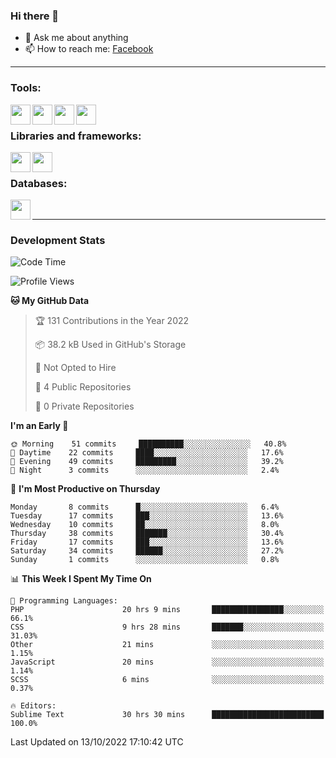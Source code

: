 ### Hi there 👋

<!-- - 🔭 I’m currently working on [huyviet] -->
- 💬 Ask me about anything
- 📫 How to reach me: [Facebook]
<!-- - ⚡ Fun fact: abc -->

---

### Tools:
<img align='left' height="32" width="32" src="https://cdn.jsdelivr.net/npm/simple-icons@4.8.0/icons/phpstorm.svg" />
<img align='left' height="32" width="32" src="https://cdn.jsdelivr.net/npm/simple-icons@4.8.0/icons/sublimetext.svg" />
<img align='left' height="32" width="32" src="https://cdn.jsdelivr.net/npm/simple-icons@4.8.0/icons/laragon.svg" />
<img align='left' height="32" width="32" src="https://cdn.jsdelivr.net/npm/simple-icons@4.8.0/icons/xampp.svg" />
<br>

### Libraries and frameworks:
<img align='left' height="32" width="32" src="https://cdn.jsdelivr.net/npm/simple-icons@4.8.0/icons/laravel.svg" />
<img align='left' height="32" width="32" src="https://cdn.jsdelivr.net/npm/simple-icons@4.8.0/icons/jquery.svg" />
<br>

### Databases:
<img align='left' height="32" width="32" src="https://cdn.jsdelivr.net/npm/simple-icons@4.8.0/icons/mysql.svg" />
<br>

---
### Development Stats
<!--START_SECTION:waka-->
![Code Time](http://img.shields.io/badge/Code%20Time-203%20hrs%2035%20mins-blue)

![Profile Views](http://img.shields.io/badge/Profile%20Views-0-blue)

**🐱 My GitHub Data** 

> 🏆 131 Contributions in the Year 2022
 > 
> 📦 38.2 kB Used in GitHub's Storage 
 > 
> 🚫 Not Opted to Hire
 > 
> 📜 4 Public Repositories 
 > 
> 🔑 0 Private Repositories  
 > 
**I'm an Early 🐤** 

```text
🌞 Morning    51 commits     ██████████░░░░░░░░░░░░░░░   40.8% 
🌆 Daytime    22 commits     ████░░░░░░░░░░░░░░░░░░░░░   17.6% 
🌃 Evening    49 commits     █████████░░░░░░░░░░░░░░░░   39.2% 
🌙 Night      3 commits      ░░░░░░░░░░░░░░░░░░░░░░░░░   2.4%

```
📅 **I'm Most Productive on Thursday** 

```text
Monday       8 commits      █░░░░░░░░░░░░░░░░░░░░░░░░   6.4% 
Tuesday      17 commits     ███░░░░░░░░░░░░░░░░░░░░░░   13.6% 
Wednesday    10 commits     ██░░░░░░░░░░░░░░░░░░░░░░░   8.0% 
Thursday     38 commits     ███████░░░░░░░░░░░░░░░░░░   30.4% 
Friday       17 commits     ███░░░░░░░░░░░░░░░░░░░░░░   13.6% 
Saturday     34 commits     ██████░░░░░░░░░░░░░░░░░░░   27.2% 
Sunday       1 commits      ░░░░░░░░░░░░░░░░░░░░░░░░░   0.8%

```


📊 **This Week I Spent My Time On** 

```text
💬 Programming Languages: 
PHP                      20 hrs 9 mins       ████████████████░░░░░░░░░   66.1% 
CSS                      9 hrs 28 mins       ███████░░░░░░░░░░░░░░░░░░   31.03% 
Other                    21 mins             ░░░░░░░░░░░░░░░░░░░░░░░░░   1.15% 
JavaScript               20 mins             ░░░░░░░░░░░░░░░░░░░░░░░░░   1.14% 
SCSS                     6 mins              ░░░░░░░░░░░░░░░░░░░░░░░░░   0.37%

🔥 Editors: 
Sublime Text             30 hrs 30 mins      █████████████████████████   100.0%

```


 Last Updated on 13/10/2022 17:10:42 UTC
<!--END_SECTION:waka-->

[huyviet]: https://huyviet.vn/
[Facebook]: https://www.facebook.com/profile.php?id=100075294702642
